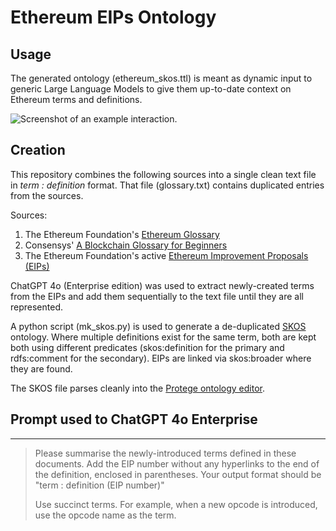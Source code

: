 Ethereum EIPs Ontology
======================

Usage
-----
The generated ontology (ethereum_skos.ttl) is meant as dynamic input to generic Large Language Models to give them up-to-date context on Ethereum terms and definitions.

![Screenshot of an example interaction.](https://raw.githubusercontent.com/prototypo/ethereum-eips-ontology/refs/heads/main/images/example-interaction.png)

Creation
--------
This repository combines the following sources into a single clean text file in _term : definition_ format. That file (glossary.txt) contains duplicated entries from the sources.

Sources:

1. The Ethereum Foundation's [Ethereum Glossary](https://ethereum.org/en/glossary/)
2. Consensys' [A Blockchain Glossary for Beginners](https://consensys.io/knowledge-base/a-blockchain-glossary-for-beginners)
3. The Ethereum Foundation's active [Ethereum Improvement Proposals (EIPs)](https://github.com/ethereum/EIPs/tree/master)

ChatGPT 4o (Enterprise edition) was used to extract newly-created terms from the EIPs and add them sequentially to the text file until they are all represented.

A python script (mk_skos.py) is used to generate a de-duplicated [SKOS](https://en.wikipedia.org/wiki/Simple_Knowledge_Organization_System) ontology. Where multiple definitions exist for the same term, both are kept both using different predicates (skos:definition for the primary and rdfs:comment for the secondary). EIPs are linked via skos:broader where they are found.

The SKOS file parses cleanly into the [Protege ontology editor](https://protege.stanford.edu/).

Prompt used to ChatGPT 4o Enterprise
------------------------------------

---

> Please summarise the newly-introduced terms defined in these documents.
> Add the EIP number without any hyperlinks to the end of the definition,
> enclosed in parentheses. Your output format should be "term : definition (EIP number)" 
> 
> Use succinct terms. For example, when a new opcode is introduced, use the opcode name
> as the term.
